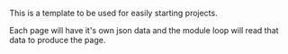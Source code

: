 This is a template to be used for easily starting projects.

Each page will have it's own json data and the module loop will read that data to produce the page.